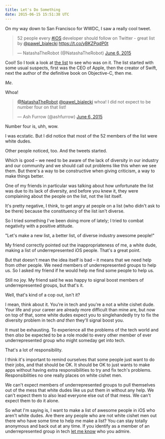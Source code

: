 ```yaml
---
title: Let's Do Something
date: 2015-06-15 15:51:38 UTC
---
```


On my way down to San Francisco for WWDC, I saw a really cool tweet. 

<blockquote class="twitter-tweet" lang="en"><p lang="en" dir="ltr">52 people every <a href="https://twitter.com/hashtag/iOS?src=hash">#iOS</a> developer should follow on Twitter - great list by <a href="https://twitter.com/pawel_bialecki">@pawel_bialecki</a> <a href="https://t.co/yBKZPqdP0t">https://t.co/yBKZPqdP0t</a></p>&mdash; NatashaTheRobot (@NatashaTheRobot) <a href="https://twitter.com/NatashaTheRobot/status/607291623861547008">June 6, 2015</a></blockquote> <script async src="//platform.twitter.com/widgets.js" charset="utf-8"></script>

Cool! So I took a look at [the list](https://medium.com/ios-os-x-development/52-people-every-ios-developer-should-follow-on-twitter-25ca8915369a) to see who was on it. The list started with some usual suspects, first was the CEO of Apple, then the creator of Swift, next the author of _the_ definitive book on Objective-C, then me. 

_Me_. 

Whoa!

<!-- more -->

<blockquote class="twitter-tweet" data-conversation="none" lang="en"><p lang="en" dir="ltr"><a href="https://twitter.com/NatashaTheRobot">@NatashaTheRobot</a> <a href="https://twitter.com/pawel_bialecki">@pawel_bialecki</a> whoa! I did not expect to be number four on that list!</p>&mdash; Ash Furrow (@ashfurrow) <a href="https://twitter.com/ashfurrow/status/607294167446716417">June 6, 2015</a></blockquote> <script async src="//platform.twitter.com/widgets.js" charset="utf-8"></script>

Number four is, uhh, wow. 

I was ecstatic. But I did notice that most of the 52 members of the list were white dudes. 

Other people noticed, too. And the tweets started.

Which is good – we need to be aware of the lack of diversity in our industry and our community and we should call out problems like this when we see them. But there's a way to be constructive when giving criticism, a way to make things better.

One of my friends in particular was talking about how unfortunate the list was due to its lack of diversity, and before you knew it, they were complaining about the people on the list, not the list itself. 

It's pretty negative, I think, to get angry at people on a list (who didn't ask to be there) because the constituency of the list isn't diverse. 

So I tried something I've been doing more of lately; I tried to combat negativity with a positive attitude. 

"Let's make a new list, a better list, of diverse industry awesome people!" 

My friend correctly pointed out the inappropriateness of me, a white dude, making a list of underrepresented iOS people. That's a great point. 

But that doesn't mean the idea itself is bad – it means that we need help from other people. We need members of underrepresented groups to help us. So I asked my friend if he would help me find some people to help us. 

Still no joy. My friend said he was happy to signal boost members of underrepresented groups, but that's it. 

Well, that's kind of a cop out, isn't it? 

I mean, think about it. You're in tech and you're a not a white cishet dude. Your life and your career are already more difficult than mine are, but now on top of that, some white dudes expect you to singlehandedly try to fix the diversity problem in tech _and then_ they'll signal boost you. 

It must be exhausting. To experience all the problems of the tech world and then _also_ be expected to be a role model to every other member of ever underrepresented group who might someday get into tech. 

That's a lot of responsibility. 

I think it's important to remind ourselves that some people just want to do their jobs, and that should be OK. It should be OK to just wants to make apps without having extra responsibilities to try and fix tech's problems. Responsibilities no one really places on white cishet men.

We can't expect members of underrepresented groups to pull themselves out of the mess that white dudes like us put them in without any help. We can't expect them to also lead everyone else out of that mess. We can't expect them to do it alone. 

So what I'm saying is, I want to make a list of awesome people in iOS who aren't white dudes. Are there any people who are not  white cishet men out there who have some time to help me make a list? You can stay totally anonymous and back out at any time. If you identify as a member of an underrepresented group in tech [let me know](mailto:ash@ashfurrow.com) who you admire. 
